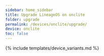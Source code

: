 ```yaml
---
sidebar: home_sidebar
title: Upgrade LineageOS on onclite
folder: upgrade
permalink: /devices/onclite/upgrade/
device: onclite
toc: false
---
```

{% include templates/device_variants.md %}
